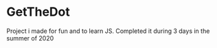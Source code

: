 # GetTheDot
Project i made for fun and to learn JS. Completed it during 3 days in the summer of 2020
